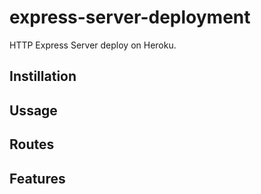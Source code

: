 # express-server-deployment
HTTP Express Server deploy on Heroku.

## Instillation

## Ussage

## Routes

## Features